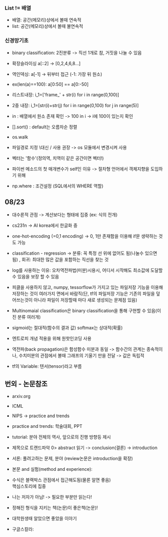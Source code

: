 ### List != 배열
* 배열: 공간(메모리)상에서 볼때 연속적
* list: 공간(메모리)상에서 볼때 불연속적


### 신경망기초
* binary classification: 2진분류 -> 직선 1개로 참, 거짓을 나눌 수 있음

* 확장슬라이싱 a[::2] -> [0,2,4,6,8...]
* 역인덱싱: a[-1] -> 뒤부터 접근 (-1: 가장 뒤 원소)


* ex(len(a)==100): a[0:50] == a[0:-50]

* 리스트내장: i_1=['frame_' + str(i) for i in range(0,100)]
* 2중 내장: i_1=[str(i)+str(j) for i in range(0,100) for j in range(5)]

* in : 배열에서 원소 존재 확인 -> 100 in i -> i에 100이 있는지 확인

* [].sort() : default는 오름차순 정렬

* os.walk

* 파일경로 지정 \대신 / 사용 권장 -> os 모듈에서 변경시켜 사용

* 벡터는 '함수'(정의역, 치역이 같은 공간이면 벡터!)

* 파이썬 메소드의 첫 매개변수가 self인 이유 -> 절차형 언어에서 객체지향을 도입하기 위해

* np.where : 조건설정 (SQL에서의 WHERE 역할)

## 08/23
* 대수론적 관점 -> 계산보다는 형태에 집중 (ex: 식의 전개)

* cs231n -> AI korea에서 한글화 중

* one-hot-encoding (=0,1 encoding) -> 0, 1만 존재함을 이용해 if문 생략하는 것도 가능

* classification - regression -> 분류: 꼭 특정 선 위에 없어도 됨(나눌수 있으면 됨) , 회귀: 최대한 많은 값을 포함하는 직선을 찾는 것

 * log를 사용하는 이유: 오차역전파법(미분)시용시, 어디서 시작해도 최소값에 도달할 수 있음을 보장 할 수 있음

* 피클을 사용하지 않고, numpy, tessorflow가 가지고 있는 파일저장 기능을 이용해 저장하는 것이 여러가지 면에서 바람직(단, tf의 파일저장 기능은 기존의 파일을 덮어쓰는것이 아니라 파일이 저장할때 마다 새로 생성되는 문제점 있음)

* Multinomaial classification은 binary classification을 통해 구현할 수 있음(이진 분류 여러개)

* sigmoid는 절대적(함수의 결과 값) softmax는 상대적(확률)

* 엔트로피 개념 적용을 위해 원핫인코딩 사용

* 역전파(back propagation)은 함성함수 미분과 동일 -> 함수간의 관계는 종속적이나, 수치미분의 관점에서 볼때 그래프의 기울기 만을 전달 -> 값은 독립적

* tf의 Variable: 텐서(tensor)라고 부름

## 번외 - 논문참조
* arxiv.org
* ICML
* NIPS -> practice and trends

* practice and trends: 학술대회, PPT
* tutorial: 분야 전체의 역사, 앞으로의 진행 방향등 제시

* 제목으로 트랜드파악 0> abstract 읽기 -> conclusion(결론) -> introduction
* 서론: 풀려고하는 문제, 분야 (review논문은 introduction을 확장)
* 본문 and 실험(method and experience): 

* 수식은 블랙박스 관점에서 접근해도됨(물론 알면 좋음) <br>핵심스토리에 집중</br>
* 나는 저자가 아님! -> 필요한 부분만 읽는다!

* 정해진 형식을 지키는 책(논문)이 좋은책(논문)!

* 대학원생때 알았으면 좋았을 이야기

* 구글스칼라: 